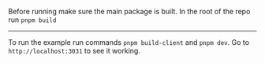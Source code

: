 Before running make sure the main package is built. In the root of the repo run `pnpm build`

---

To run the example run commands `pnpm build-client` and `pnpm dev`. Go to `http://localhost:3031` to see it working.
